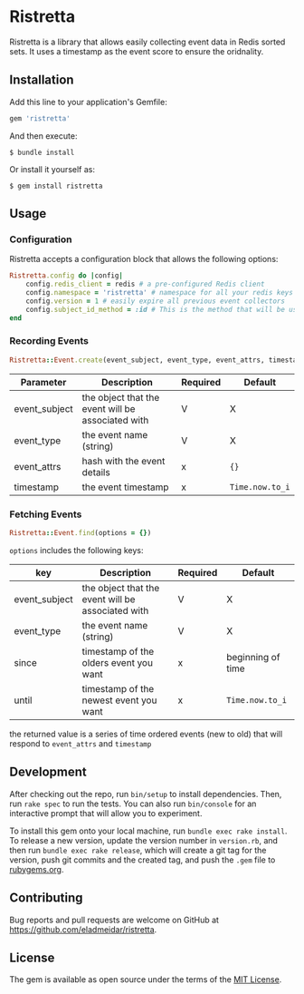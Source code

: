 # Ristretta

Ristretta is a library that allows easily collecting event data in Redis sorted sets. It uses a timestamp as the event score to ensure the oridnality.

## Installation

Add this line to your application's Gemfile:

```ruby
gem 'ristretta'
```

And then execute:

    $ bundle install

Or install it yourself as:

    $ gem install ristretta

## Usage

### Configuration

Ristretta accepts a configuration block that allows the following options:

```ruby
Ristretta.config do |config|
    config.redis_client = redis # a pre-configured Redis client
    config.namespace = 'ristretta' # namespace for all your redis keys
    config.version = 1 # easily expire all previous event collectors
    config.subject_id_method = :id # This is the method that will be used to extract an unique id for the passed event_subject instance
end

```

### Recording Events

```ruby
Ristretta::Event.create(event_subject, event_type, event_attrs, timestamp)
```

| Parameter | Description | Required | Default |
| --------- | ----------- | -------- | ------- |
| event_subject | the object that the event will be associated with | V | X |
| event_type | the event name (string) | V | X |
| event_attrs | hash with the event details | x | `{}` |
| timestamp | the event timestamp | x | `Time.now.to_i` |


### Fetching Events

```ruby
Ristretta::Event.find(options = {})
```

`options` includes the following keys:

| key | Description | Required | Default |
| --------- | ----------- | -------- | ------- |
| event_subject | the object that the event will be associated with | V | X |
| event_type | the event name (string) | V | X |
| since | timestamp of the olders event you want | x | beginning of time |
| until | timestamp of the newest event you want | x | `Time.now.to_i` |

the returned value is a series of time ordered events (new to old) that will respond to `event_attrs` and `timestamp`

## 
## Development

After checking out the repo, run `bin/setup` to install dependencies. Then, run `rake spec` to run the tests. You can also run `bin/console` for an interactive prompt that will allow you to experiment.

To install this gem onto your local machine, run `bundle exec rake install`. To release a new version, update the version number in `version.rb`, and then run `bundle exec rake release`, which will create a git tag for the version, push git commits and the created tag, and push the `.gem` file to [rubygems.org](https://rubygems.org).

## Contributing

Bug reports and pull requests are welcome on GitHub at https://github.com/eladmeidar/ristretta.

## License

The gem is available as open source under the terms of the [MIT License](https://opensource.org/licenses/MIT).
